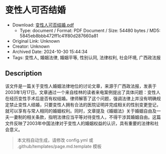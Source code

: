 # 变性人可否结婚

- Download: [变性人可否结婚.pdf](变性人可否结婚.pdf)
    - Type: document / Format: PDF Document / Size: 54480 bytes / MD5: 5845eb8bbb472ff1c41f80d287660a81
- Original Link: Unknown
- Creator: Unknown
- Archived Date: 2024-10-30 15:44:34
- Tags: 变性人, 婚姻法律, 婚姻平等, 性别认同, 法律权利, 社会环境, 广西政法报

## Description

该文件是一篇关于变性人婚姻法律地位的讨论文章，来源于广西政法报，发表于2003年1月17日。文章通过一个来自桂林的读者来电案例提出了具体问题：变性人在经历变性手术后是否有权结婚。律师解答了这个问题，强调法律上并没有明确规定禁止变性人结婚，只要变性人拥有合法的医院证明并完成相关的性别变更登记，就可以享有与常人相同的婚姻权利。同时，文章提及《婚姻法》关于婚姻自由及一夫一妻制的相关条款，指明法律应当平等对待变性人，不得干涉其婚姻自由。这篇文件反映了2003年中国法律对于变性人的婚姻权益的认识，具有重要的法律和社会意义。

> 本文档自动生成，请修改 config.yml 或 .github/templates/page.md.template 模板
